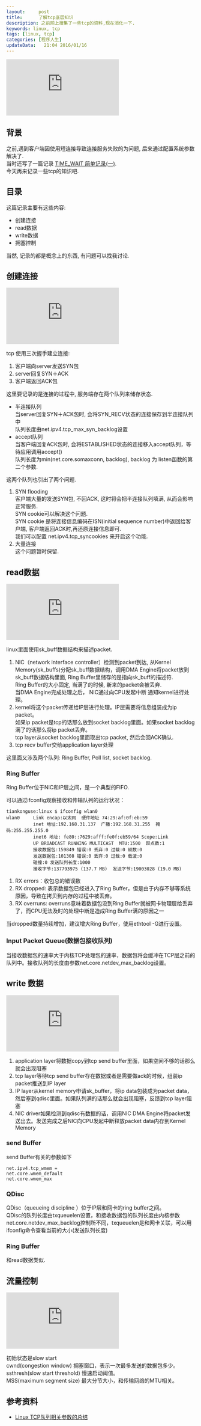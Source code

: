 ```yaml
---
layout:     post
title:      了解tcp底层知识
description: 之前网上搜集了一些tcp的资料,现在消化一下.  
keywords: linux, tcp
tags: [linux, tcp]
categories: [程序人生]
updateData:   21:04 2016/01/16
---
```



![tcp-state-diagram][tcp-state-diagram]  

## 背景

之前,遇到客户端因使用短连接导致连接服务失败的为问题, 后来通过配置系统参数解决了.  
当时还写了一篇记录 [TIME_WAIT 简单记录(一)][tcp-time-wait].  
今天再来记录一些tcp的知识吧.  


## 目录

这篇记录主要有这些内容:  

* 创建连接  
* read数据  
* write数据  
* 拥塞控制  

当然, 记录的都是概念上的东西, 有问题可以找我讨论.  

## 创建连接

![tcp-connect][tcp-connect]  


tcp 使用三次握手建立连接:   

1. 客户端向server发送SYN包  
2. server回复SYN＋ACK  
3. 客户端返回ACK包  


这里要记录的是连接的过程中, 服务端存在两个队列来储存状态.  

* 半连接队列  
    当server回复SYN＋ACK包时, 会将SYN_RECV状态的连接保存到半连接队列中  
    队列长度由net.ipv4.tcp_max_syn_backlog设置  
* accept队列  
    当客户端回复ACK包时, 会将ESTABLISHED状态的连接移入accept队列，等待应用调用accept()  
    队列长度为min(net.core.somaxconn, backlog), backlog 为 listen函数的第二个参数.  
    

这两个队列也引出了两个问题.  

1. SYN flooding  
    客户端大量的发送SYN包, 不回ACK, 这时将会把半连接队列填满, 从而会影响正常服务.  
    SYN cookie可以解决这个问题.  
    SYN cookie 是将连接信息编码在ISN(initial sequence number)中返回给客户端, 客户端返回ACK时,再还原连接信息即可.  
    我们可以配置 net.ipv4.tcp_syncookies 来开启这个功能.  
2. 大量连接  
    这个问题暂时保留.  
    

## read数据

![tcp-read][tcp-read]  

    
linux里面使用sk_buff数据结构来描述packet.  

1. NIC（network interface controller）检测到packet到达, 从Kernel Memory(sk_buffs)分配sk_buff数据结构，调用DMA Engine将packet放到sk_buff数据结构里面, Ring Buffer里储存的是指向sk_buff的描述符.   
  Ring Buffer的大小固定, 当满了的时候, 新来的packet会被丢弃.  
  当DMA Engine完成处理之后， NIC通过向CPU发起中断 通知kernel进行处理。  
2. kernel将这个packet传递给IP层进行处理。IP层需要将信息组装成为ip packet。  
  如果ip packet是tcp的话那么放到socket backlog里面。如果socket backlog满了的话那么将ip packet丢弃。  
  tcp layer从socket backlog里面取出tcp packet, 然后会回ACK确认.  
3. tcp recv buffer交给application layer处理

这里面又涉及两个队列: Ring Buffer, Poll list, socket backlog.  


### Ring Buffer

Ring Buffer位于NIC和IP层之间，是一个典型的FIFO.  


可以通过ifconfig观察接收和传输队列的运行状况：  

```
tiankonguse:linux $ ifconfig wlan0
wlan0     Link encap:以太网  硬件地址 74:29:af:0f:eb:59  
          inet 地址:192.168.31.137  广播:192.168.31.255  掩码:255.255.255.0
          inet6 地址: fe80::7629:afff:fe0f:eb59/64 Scope:Link
          UP BROADCAST RUNNING MULTICAST  MTU:1500  跃点数:1
          接收数据包:159849 错误:0 丢弃:0 过载:0 帧数:0
          发送数据包:101308 错误:0 丢弃:0 过载:0 载波:0
          碰撞:0 发送队列长度:1000 
          接收字节:137793975 (137.7 MB)  发送字节:19003028 (19.0 MB)
```

1. RX errors：收包总的错误数  
2. RX dropped: 表示数据包已经进入了Ring Buffer，但是由于内存不够等系统原因，导致在拷贝到内存的过程中被丢弃。  
3. RX overruns: overruns意味着数据包没到Ring Buffer就被网卡物理层给丢弃了，而CPU无法及时的处理中断是造成Ring Buffer满的原因之一  

当dropped数量持续增加，建议增大Ring Buffer，使用ethtool -G进行设置。  

### Input Packet Queue(数据包接收队列)

当接收数据包的速率大于内核TCP处理包的速率，数据包将会缓冲在TCP层之前的队列中。接收队列的长度由参数net.core.netdev_max_backlog设置。  


## write 数据

![tcp-write][tcp-write]  


1. application layer将数据copy到tcp send buffer里面，如果空间不够的话那么就会出现阻塞  
2. tcp layer等待tcp send buffer存在数据或者是需要做ack的时候，组装ip packet推送到IP layer  
3. IP layer从kernel memory申请sk_buffer，将ip data包装成为packet data，然后塞到qdisc里面。如果队列满的话那么就会出现阻塞，反馈到tcp layer阻塞  
4. NIC driver如果检测到qdisc有数据的话，调用NIC DMA Engine将packet发送出去。发送完成之后NIC向CPU发起中断释放packet data内存到Kernel Memory  

### send Buffer

send Buffer有关的参数如下  


```
net.ipv4.tcp_wmem =   
net.core.wmem_default
net.core.wmem_max
```

### QDisc


QDisc（queueing discipline ）位于IP层和网卡的ring buffer之间。  
QDisc的队列长度由txqueuelen设置，和接收数据包的队列长度由内核参数net.core.netdev_max_backlog控制所不同，txqueuelen是和网卡关联，可以用ifconfig命令查看当前的大小(发送队列长度)  

### Ring Buffer

和read数据类似.  


## 流量控制

![tcp-congestion-control][tcp-congestion-control]  


初始状态是slow start  
cwnd(congestion window) 拥塞窗口，表示一次最多发送的数据包多少。  
ssthresh(slow start threshold) 慢速启动阈值。  
MSS(maximum segment size) 最大分节大小，和传输网络的MTU相关。  


## 参考资料

* [Linux TCP队列相关参数的总结](http://blog.sina.com.cn/s/blog_e59371cc0102vg4n.html)  



[tcp-congestion-control]: http://tiankonguse.com/lab/cloudLink/baidupan.php?url=/1915453531/342491687.png
[tcp-write]: http://tiankonguse.com/lab/cloudLink/baidupan.php?url=/1915453531/273060396.png
[tcp-read]: http://tiankonguse.com/lab/cloudLink/baidupan.php?url=/1915453531/80838661.png
[tcp-state-diagram]: http://tiankonguse.com/lab/cloudLink/baidupan.php?url=/1915453531/3667791299.png
[tcp-time-wait]: http://github.tiankonguse.com/blog/2015/12/13/tcp-time-wait/
[tcp-connect]: http://tiankonguse.com/lab/cloudLink/baidupan.php?url=/1915453531/4232170606.png

